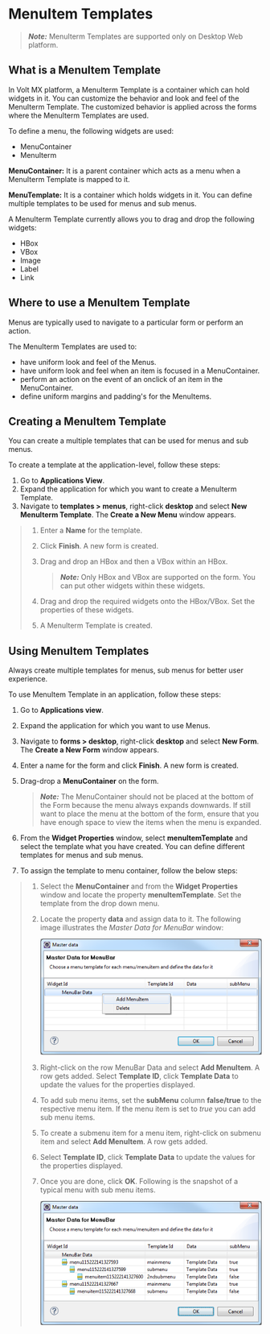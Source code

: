                               

MenuItem Templates
==================

> **_Note:_** MenuIterm Templates are supported only on Desktop Web platform.

What is a MenuItem Template
---------------------------

In Volt MX platform, a MenuIterm Template is a container which can hold widgets in it. You can customize the behavior and look and feel of the MenuIterm Template. The customized behavior is applied across the forms where the MenuIterm Templates are used.

To define a menu, the following widgets are used:

*   MenuContainer
*   MenuIterm

**MenuContainer:** It is a parent container which acts as a menu when a MenuIterm Template is mapped to it.

**MenuTemplate:** It is a container which holds widgets in it. You can define multiple templates to be used for menus and sub menus.

A MenuIterm Template currently allows you to drag and drop the following widgets:

*   HBox
*   VBox
*   Image
*   Label
*   Link

Where to use a MenuItem Template
--------------------------------

Menus are typically used to navigate to a particular form or perform an action.

The MenuIterm Templates are used to:

*   have uniform look and feel of the Menus.
*   have uniform look and feel when an item is focused in a MenuContainer.
*   perform an action on the event of an onclick of an item in the MenuContainer.
*   define uniform margins and padding's for the MenuItems.

Creating a MenuItem Template
----------------------------

You can create a multiple templates that can be used for menus and sub menus.

To create a template at the application-level, follow these steps:

1.  Go to **Applications View**.
2.  Expand the application for which you want to create a MenuIterm Template.
3.  Navigate to **templates > menus**, right-click **desktop** and select **New MenuIterm Template**. The **Create a New Menu** window appears.

> 1.  Enter a **Name** for the template.
> 2.  Click **Finish**. A new form is created.
> 3.  Drag and drop an HBox and then a VBox within an HBox.
>     
>     > **_Note:_** Only HBox and VBox are supported on the form. You can put other widgets within these widgets.
>     
> 4.  Drag and drop the required widgets onto the HBox/VBox. Set the properties of these widgets.
> 5.  A MenuIterm Template is created.

Using MenuItem Templates
------------------------

Always create multiple templates for menus, sub menus for better user experience.

To use MenuItem Template in an application, follow these steps:

1.  Go to **Applications view**.
2.  Expand the application for which you want to use Menus.
3.  Navigate to **forms > desktop**, right-click **desktop** and select **New Form**. The **Create a New Form** window appears.
4.  Enter a name for the form and click **Finish**. A new form is created.
5.  Drag-drop a **MenuContainer** on the form.
    
    > **_Note:_** The MenuContainer should not be placed at the bottom of the Form because the menu always expands downwards. If still want to place the menu at the bottom of the form, ensure that you have enough space to view the items when the menu is expanded.
    
6.  From the **Widget Properties** window, select **menuItemTemplate** and select the template what you have created. You can define different templates for menus and sub menus.
7.  To assign the template to menu container, follow the below steps:

> 1.  Select the **MenuContainer** and from the **Widget Properties** window and locate the property **menuItemTemplate**. Set the template from the drop down menu.
> 2.  Locate the property **data** and assign data to it. The following image illustrates the _Master Data for MenuBar_ window:  
>       
>     ![](Resources/Images/masterdata_menucontainer.png)
> 3.  Right-click on the row MenuBar Data and select **Add MenuItem**. A row gets added. Select **Template ID**, click **Template Data** to update the values for the properties displayed.
> 4.  To add sub menu items, set the **subMenu** column **false/true** to the respective menu item. If the menu item is set to _true_ you can add sub menu items.
> 5.  To create a submenu item for a menu item, right-click on submenu item and select **Add MenuItem**. A row gets added.
> 6.  Select **Template ID**, click **Template Data** to update the values for the properties displayed.
> 7.  Once you are done, click **OK**. Following is the snapshot of a typical menu with sub menu items.  
>       
>     ![](Resources/Images/menuexample.png)

